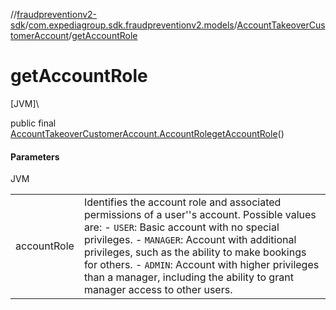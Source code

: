 //[fraudpreventionv2-sdk](../../../index.md)/[com.expediagroup.sdk.fraudpreventionv2.models](../index.md)/[AccountTakeoverCustomerAccount](index.md)/[getAccountRole](get-account-role.md)

# getAccountRole

[JVM]\

public final [AccountTakeoverCustomerAccount.AccountRole](-account-role/index.md)[getAccountRole](get-account-role.md)()

#### Parameters

JVM

| | |
|---|---|
| accountRole | Identifies the account role and associated permissions of a user''s account. Possible values are: - `USER`: Basic account with no special privileges. - `MANAGER`: Account with additional privileges, such as the ability to make bookings for others. - `ADMIN`: Account with higher privileges than a manager, including the ability to grant manager access to other users. |
